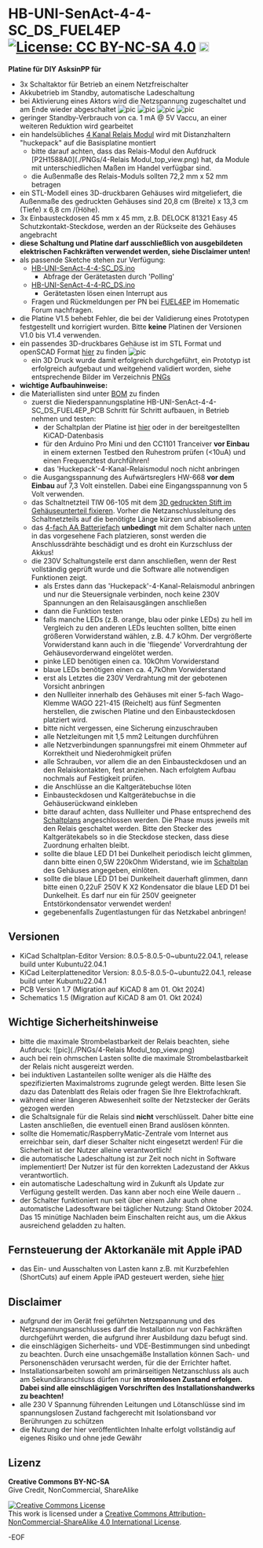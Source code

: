 # HB-UNI-SenAct-4-4-SC_DS_FUEL4EP [![License: CC BY-NC-SA 4.0](https://img.shields.io/badge/License-CC%20BY--NC--SA%204.0-lightgrey.svg)](https://creativecommons.org/licenses/by-nc-sa/4.0/)  <a href='https://ko-fi.com/FUEL4EP' target='_blank'><img height='20' style='border:0px;height:20px;' src='https://cdn.ko-fi.com/cdn/kofi1.png?v=2' border='0' alt='Buy Me a Coffee at ko-fi.com' /></a>


**Platine für DIY AsksinPP für**
- 3x Schaltaktor für Betrieb an einem Netzfreischalter
- Akkubetrieb im Standby, automatische Ladeschaltung
- bei Aktivierung eines Aktors wird die Netzspannung zugeschaltet und am Ende wieder abgeschaltet
![pic](./PNGs/HB-UNI-SenAct-4-4-SC_DS_FUEL4EP_PCB_top_3D.png)
![pic](./3D_Printer/case/top.png)
![pic](./3D_Printer/case/back.png)
![pic](./3D_Printer/case/internal_1.png)
- geringer Standby-Verbrauch von ca. 1 mA @ 5V Vaccu, an einer weiteren Reduktion wird gearbeitet
- ein handelsübliches [4 Kanal Relais Modul](https://www.ebay.de/itm/155095219126) wird mit Distanzhaltern "huckepack" auf die Basisplatine montiert
	+ bitte darauf achten, dass das Relais-Modul den Aufdruck [P2H1588A0](./PNGs/4-Relais Modul_top_view.png) hat, da Module mit unterschiedlichen Maßen im Handel verfügbar sind.
	+ die Außenmaße des Relais-Moduls sollten 72,2 mm x 52 mm betragen
- ein STL-Modell eines 3D-druckbaren Gehäuses wird mitgeliefert, die Außenmaße des gedruckten Gehäuses sind 20,8 cm (Breite) x 13,3 cm (Tiefe) x 6,8 cm /(Höhe).
- 3x Einbausteckdosen 45 mm x 45 mm, z.B. DELOCK 81321 Easy 45 Schutzkontakt-Steckdose, werden an der Rückseite des Gehäuses angebracht
- **diese Schaltung und Platine darf ausschließlich von ausgebildeten elektrischen Fachkräften verwendet werden, siehe Disclaimer unten!**
- als passende Sketche stehen zur Verfügung:
	+ [HB-UNI-SenAct-4-4-SC_DS.ino](../../sketches/HB-UNI-SenAct-4-4-SC_DS/)
		* Abfrage der Gerätetasten durch 'Polling'
	+ [HB-UNI-SenAct-4-4-RC_DS.ino](../../sketches/HB-UNI-SenAct-4-4-RC_DS/)
		* Gerätetasten lösen einen Interrupt aus
	- Fragen und Rückmeldungen per PN bei [FUEL4EP](https://homematic-forum.de/forum/ucp.php?i=pm&mode=compose&u=20685) im Homematic Forum nachfragen.
- die Platine V1.5 behebt Fehler, die bei der Validierung eines Prototypen festgestellt und korrigiert wurden. Bitte **keine** Platinen der Versionen V1.0 bis V1.4 verwenden.
- ein passendes 3D-druckbares Gehäuse ist im STL Format und openSCAD Format [hier](./3D_Printer/case/) zu finden
![pic](./3D_Printer/case/Case_bottom_OpenSCAD_view.png)
	+ ein 3D Druck wurde damit erfolgreich durchgeführt, ein Prototyp ist erfolgreich aufgebaut und weitgehend validiert worden, siehe entsprechende Bilder im Verzeichnis [PNGs](./PNGs)
- **wichtige Aufbauhinweise:**
- die Materiallisten sind unter [BOM](./BOM) zu finden
    + zuerst die Niederspannungsplatine HB-UNI-SenAct-4-4-SC_DS_FUEL4EP_PCB Schritt für Schritt aufbauen, in Betrieb nehmen und testen:
	    * der Schaltplan der Platine ist [hier](./schematics/HB-UNI-SenAct-4-4-SC_DS_FUEL4EP_PCB.pdf) oder in der bereitgestellten KiCAD-Datenbasis
        + für den Arduino Pro Mini und den CC1101 Tranceiver **vor Einbau** in einem externen Testbed den Ruhestrom prüfen (<10uA) und einen Frequenztest durchführen!
        + das 'Huckepack'-4-Kanal-Relaismodul noch nicht anbringen
    - die Ausgangsspannung des Aufwärtsreglers HW-668 **vor dem Einbau** auf 7,3 Volt einstellen. Dabei eine Eingangsspannung von 5 Volt verwenden.
    - das Schaltnetzteil TIW 06-105 mit dem [3D gedruckten Stift im Gehäuseunterteil fixieren](./PNGs/internal_3.png). Vorher die Netzanschlussleitung des Schaltnetzteils auf die benötigte Länge kürzen und abisolieren.
    - das [4-fach AA Batteriefach](https://www.amazon.de/Batteriehalter-Mignon-Akkuhalter-Batteriefach-Schalter-4x-AA/dp/B0761TSC32?th=1) **unbedingt** mit dem Schalter nach [unten](./PNGs/internal_1.png) in das vorgesehene Fach platzieren, sonst werden die Anschlussdrähte beschädigt und es droht ein Kurzschluss der Akkus!
    + die 230V Schaltungsteile erst dann anschließen, wenn der Rest vollständig geprüft wurde und die Software alle notwendigen Funktionen zeigt.
        * als Erstes dann das 'Huckepack'-4-Kanal-Relaismodul anbringen und nur die Steuersignale verbinden, noch keine 230V Spannungen an den Relaisausgängen anschließen
        * dann die Funktion testen
        * falls manche LEDs (z.B. orange, blau oder pinke LEDs) zu hell im Vergleich zu den anderen LEDs leuchten sollten, bitte einen größeren Vorwiderstand wählen, z.B. 4.7 kOhm. Der vergrößerte Vorwiderstand kann auch in die 'fliegende' Vorverdrahtung der Gehäusevorderwand eingelötet werden.
        * pinke LED benötigen einen ca. 10kOhm Vorwiderstand
        * blaue LEDs benötigen einen ca. 4,7kOhm Vorwiderstand
        * erst als Letztes die 230V Verdrahtung mit der gebotenen Vorsicht anbringen
        * den Nullleiter innerhalb des Gehäuses mit einer 5-fach Wago-Klemme WAGO 221-415 (Reichelt) aus fünf Segmenten herstellen, die zwischen Platine und den Einbausteckdosen platziert wird.
        * bitte nicht vergessen, eine Sicherung einzuschrauben
        * alle Netzleitungen mit 1,5 mm2 Leitungen durchführen
        * alle Netzverbindungen spannungsfrei mit einem Ohmmeter auf Korrektheit und Niederohmigkeit prüfen
        * alle Schrauben, vor allem die an den Einbausteckdosen und an den Relaiskontakten, fest anziehen. Nach erfolgtem Aufbau nochmals auf Festigkeit prüfen.
        * die Anschlüsse an die Kaltgerätebuchse löten
        * Einbausteckdosen und Kaltgerätebuchse in die Gehäuserückwand einkleben
        * bitte darauf achten, dass Nullleiter und Phase entsprechend des [Schaltplans](./schematics/HB-UNI-SenAct-4-4-SC_DS_FUEL4EP_case.pdf) angeschlossen werden. Die Phase muss jeweils mit den Relais geschaltet werden. Bitte den Stecker des Kaltgerätekabels so in die Steckdose stecken, dass diese Zuordnung erhalten bleibt. 
        * sollte die blaue LED D1 bei Dunkelheit periodisch leicht glimmen, dann bitte einen 0,5W 220kOhm Widerstand, wie im [Schaltplan](./schematics/HB-UNI-SenAct-4-4-SC_DS_FUEL4EP_case.pdf) des Gehäuses angegeben, einlöten.
        * sollte die blaue LED D1 bei Dunkelheit dauerhaft glimmen, dann bitte einen 0,22uF 250V K X2 Kondensator die blaue LED D1 bei Dunkelheit. Es darf nur ein für 250V geeigneter Entstörkondensator verwendet werden!
        * gegebenenfalls Zugentlastungen für das Netzkabel anbringen!

	
## Versionen
- KiCad Schaltplan-Editor Version: 8.0.5-8.0.5-0~ubuntu22.04.1, release build unter Kubuntu22.04.1
- KiCad Leiterplatteneditor Version: 8.0.5-8.0.5-0~ubuntu22.04.1, release build unter Kubuntu22.04.1
- PCB Version 1.7 (Migration auf KiCAD 8 am 01. Okt 2024)
- Schematics  1.5 (Migration auf KiCAD 8 am 01. Okt 2024)


## Wichtige Sicherheitshinweise

- bitte die maximale Strombelastbarkeit der Relais beachten, siehe Aufdruck:
![pic](./PNGs/4-Relais Modul_top_view.png)
- auch bei rein ohmschen Lasten sollte die maximale Strombelastbarkeit der Relais nicht ausgereizt werden.
- bei induktiven Lastanteilen sollte weniger als die Hälfte des spezifizierten Maximalstroms zugrunde gelegt werden.  Bitte lesen Sie dazu das Datenblatt des Relais oder fragen Sie Ihre Elektrofachkraft.
- während einer längeren Abwesenheit sollte der Netzstecker der Geräts gezogen werden
- die Schaltsignale für die Relais sind **nicht** verschlüsselt. Daher bitte eine Lasten anschließen, die eventuell einen Brand auslösen könnten.
- sollte die Homematic/RaspberryMatic-Zentrale  vom Internet aus erreichbar sein, darf dieser Schalter nicht eingesetzt werden! Für die Sicherheit ist der Nutzer alleine verantwortlich!
- die automatische Ladeschaltung ist zur Zeit noch nicht in Software implementiert! Der Nutzer ist für den korrekten Ladezustand der Akkus verantwortlich.
- ein automatische Ladeschaltung wird in Zukunft als Update zur Verfügung gestellt werden. Das kann aber noch eine Weile dauern ..
- der Schalter funktioniert nun seit über einem Jahr auch ohne automatische Ladesoftware bei täglicher Nutzung: Stand Oktober 2024. Das 15 minütige Nachladen beim Einschalten reicht aus, um die Akkus ausreichend geladden zu halten.

## Fernsteuerung der Aktorkanäle mit Apple iPAD

- das Ein- und Ausschalten von Lasten kann z.B. mit Kurzbefehlen (ShortCuts) auf einem Apple iPAD gesteuert werden, siehe [hier](./control_by_iPAD_shortcuts)


## Disclaimer

- aufgrund der im Gerät frei geführten Netzspannung und des Netzspannungsanschlusses darf die Installation nur von Fachkräften durchgeführt werden, die aufgrund ihrer Ausbildung dazu befugt sind.
- die einschlägigen Sicherheits- und VDE-Bestimmungen sind unbedingt zu beachten. Durch eine unsachgemäße Installation können Sach- und Personenschäden verursacht werden, für die der Errichter haftet.
- Installationsarbeiten sowohl am primärseitigen Netzanschluss als auch am Sekundäranschluss dürfen nur **im stromlosen Zustand erfolgen. Dabei sind alle einschlägigen Vorschriften des Installationshandwerks zu beachten!** 
- alle 230 V Spannung führenden Leitungen und Lötanschlüsse sind im spannungslosen Zustand fachgerecht mit Isolationsband vor Berührungen zu schützen
- die Nutzung der hier veröffentlichten Inhalte erfolgt vollständig auf eigenes Risiko und ohne jede Gewähr

## Lizenz 

**Creative Commons BY-NC-SA**<br>
Give Credit, NonCommercial, ShareAlike

<a rel="license" href="http://creativecommons.org/licenses/by-nc-sa/4.0/"><img alt="Creative Commons License" style="border-width:0" src="https://i.creativecommons.org/l/by-nc-sa/4.0/88x31.png" /></a><br />This work is licensed under a <a rel="license" href="http://creativecommons.org/licenses/by-nc-sa/4.0/">Creative Commons Attribution-NonCommercial-ShareAlike 4.0 International License</a>.


-EOF
	


